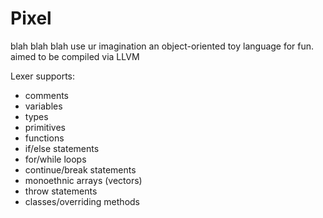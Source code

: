# Pixel

blah blah blah use ur imagination
an object-oriented toy language for fun. aimed to be compiled via LLVM

Lexer supports:
- comments
- variables
- types
- primitives
- functions
- if/else statements
- for/while loops
- continue/break statements
- monoethnic arrays (vectors)
- throw statements
- classes/overriding methods